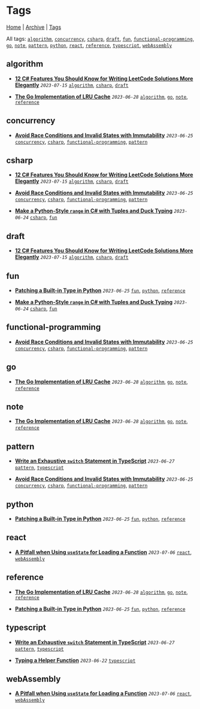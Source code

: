 # Tags

[Home](../README.md) | [Archive](./archive.md) | [Tags](./tags.md)

All tags: [`algorithm`](./tags.md#algorithm), [`concurrency`](./tags.md#concurrency), [`csharp`](./tags.md#csharp), [`draft`](./tags.md#draft), [`fun`](./tags.md#fun), [`functional-programming`](./tags.md#functional-programming), [`go`](./tags.md#go), [`note`](./tags.md#note), [`pattern`](./tags.md#pattern), [`python`](./tags.md#python), [`react`](./tags.md#react), [`reference`](./tags.md#reference), [`typescript`](./tags.md#typescript), [`webAssembly`](./tags.md#webAssembly)

## algorithm

- __[12 C# Features You Should Know for Writing LeetCode Solutions More Elegantly](../src/2023/7/15/leetcode_tricks_csharp/README.md)__
  _`2023-07-15`_
  [`algorithm`](./tags.md#algorithm), [`csharp`](./tags.md#csharp), [`draft`](./tags.md#draft)

- __[The Go Implementation of LRU Cache](../src/2023/6/28/lru/README.md)__
  _`2023-06-28`_
  [`algorithm`](./tags.md#algorithm), [`go`](./tags.md#go), [`note`](./tags.md#note), [`reference`](./tags.md#reference)


## concurrency

- __[Avoid Race Conditions and Invalid States with Immutability](../src/2023/6/25/avoid_race_condition_with_immutability/README.md)__
  _`2023-06-25`_
  [`concurrency`](./tags.md#concurrency), [`csharp`](./tags.md#csharp), [`functional-programming`](./tags.md#functional-programming), [`pattern`](./tags.md#pattern)


## csharp

- __[12 C# Features You Should Know for Writing LeetCode Solutions More Elegantly](../src/2023/7/15/leetcode_tricks_csharp/README.md)__
  _`2023-07-15`_
  [`algorithm`](./tags.md#algorithm), [`csharp`](./tags.md#csharp), [`draft`](./tags.md#draft)

- __[Avoid Race Conditions and Invalid States with Immutability](../src/2023/6/25/avoid_race_condition_with_immutability/README.md)__
  _`2023-06-25`_
  [`concurrency`](./tags.md#concurrency), [`csharp`](./tags.md#csharp), [`functional-programming`](./tags.md#functional-programming), [`pattern`](./tags.md#pattern)

- __[Make a Python-Style `range` in C# with Tuples and Duck Typing](../src/2023/6/24/python_style_range/README.md)__
  _`2023-06-24`_
  [`csharp`](./tags.md#csharp), [`fun`](./tags.md#fun)


## draft

- __[12 C# Features You Should Know for Writing LeetCode Solutions More Elegantly](../src/2023/7/15/leetcode_tricks_csharp/README.md)__
  _`2023-07-15`_
  [`algorithm`](./tags.md#algorithm), [`csharp`](./tags.md#csharp), [`draft`](./tags.md#draft)


## fun

- __[Patching a Built-in Type in Python](../src/2023/6/25/patching_builtin_types_in_python/README.md)__
  _`2023-06-25`_
  [`fun`](./tags.md#fun), [`python`](./tags.md#python), [`reference`](./tags.md#reference)

- __[Make a Python-Style `range` in C# with Tuples and Duck Typing](../src/2023/6/24/python_style_range/README.md)__
  _`2023-06-24`_
  [`csharp`](./tags.md#csharp), [`fun`](./tags.md#fun)


## functional-programming

- __[Avoid Race Conditions and Invalid States with Immutability](../src/2023/6/25/avoid_race_condition_with_immutability/README.md)__
  _`2023-06-25`_
  [`concurrency`](./tags.md#concurrency), [`csharp`](./tags.md#csharp), [`functional-programming`](./tags.md#functional-programming), [`pattern`](./tags.md#pattern)


## go

- __[The Go Implementation of LRU Cache](../src/2023/6/28/lru/README.md)__
  _`2023-06-28`_
  [`algorithm`](./tags.md#algorithm), [`go`](./tags.md#go), [`note`](./tags.md#note), [`reference`](./tags.md#reference)


## note

- __[The Go Implementation of LRU Cache](../src/2023/6/28/lru/README.md)__
  _`2023-06-28`_
  [`algorithm`](./tags.md#algorithm), [`go`](./tags.md#go), [`note`](./tags.md#note), [`reference`](./tags.md#reference)


## pattern

- __[Write an Exhaustive `switch` Statement in TypeScript](../src/2023/6/27/exhaustive_switch/README.md)__
  _`2023-06-27`_
  [`pattern`](./tags.md#pattern), [`typescript`](./tags.md#typescript)

- __[Avoid Race Conditions and Invalid States with Immutability](../src/2023/6/25/avoid_race_condition_with_immutability/README.md)__
  _`2023-06-25`_
  [`concurrency`](./tags.md#concurrency), [`csharp`](./tags.md#csharp), [`functional-programming`](./tags.md#functional-programming), [`pattern`](./tags.md#pattern)


## python

- __[Patching a Built-in Type in Python](../src/2023/6/25/patching_builtin_types_in_python/README.md)__
  _`2023-06-25`_
  [`fun`](./tags.md#fun), [`python`](./tags.md#python), [`reference`](./tags.md#reference)


## react

- __[A Pitfall when Using `useState` for Loading a Function](../src/2023/7/6/usestate_with_function/README.md)__
  _`2023-07-06`_
  [`react`](./tags.md#react), [`webAssembly`](./tags.md#webAssembly)


## reference

- __[The Go Implementation of LRU Cache](../src/2023/6/28/lru/README.md)__
  _`2023-06-28`_
  [`algorithm`](./tags.md#algorithm), [`go`](./tags.md#go), [`note`](./tags.md#note), [`reference`](./tags.md#reference)

- __[Patching a Built-in Type in Python](../src/2023/6/25/patching_builtin_types_in_python/README.md)__
  _`2023-06-25`_
  [`fun`](./tags.md#fun), [`python`](./tags.md#python), [`reference`](./tags.md#reference)


## typescript

- __[Write an Exhaustive `switch` Statement in TypeScript](../src/2023/6/27/exhaustive_switch/README.md)__
  _`2023-06-27`_
  [`pattern`](./tags.md#pattern), [`typescript`](./tags.md#typescript)

- __[Typing a Helper Function](../src/2023/6/22/typing_a_helper_function/README.md)__
  _`2023-06-22`_
  [`typescript`](./tags.md#typescript)


## webAssembly

- __[A Pitfall when Using `useState` for Loading a Function](../src/2023/7/6/usestate_with_function/README.md)__
  _`2023-07-06`_
  [`react`](./tags.md#react), [`webAssembly`](./tags.md#webAssembly)


